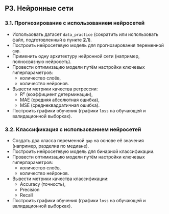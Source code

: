 ## P3. Нейронные сети

### 3.1. Прогнозирование с использованием нейросетей

- Использовать датасет `data_practice` (сократить или использовать файл, подготовленный в пункте **2.1**).
- Построить нейросетевую модель для прогнозирования переменной `gap`.
- Применить одну архитектуру нейронной сети (например, полносвязную нейросеть).
- Провести оптимизацию модели путём настройки ключевых гиперпараметров:
  - количество слоёв,
  - количество нейронов.
- Вывести метрики качества регрессии:
  - R² (коэффициент детерминации),
  - MAE (средняя абсолютная ошибка),
  - MSE (среднеквадратичная ошибка).
- Построить графики обучения (графики `loss` на обучающей и валидационной выборках).

### 3.2. Классификация с использованием нейросетей

- Создать два класса переменной `gap` на основе её значения (например, разделив по медиане).
- Построить нейросетевую модель для бинарной классификации.
- Провести оптимизацию модели путём настройки ключевых гиперпараметров:
  - количество слоёв,
  - количество нейронов.
- Вывести метрики качества классификации:
  - Accuracy (точность),
  - Precision
  - Recall
- Построить графики обучения (графики `loss` на обучающей и валидационной выборках).
